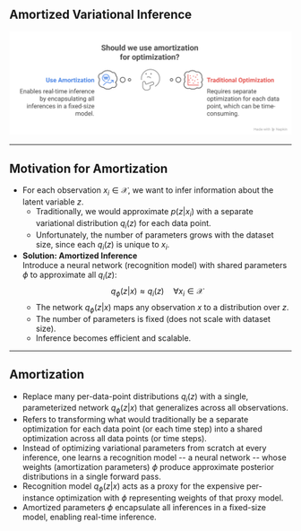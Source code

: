 ## Amortized Variational Inference

![Amortization conundrum](img/amortization.png)

---

## Motivation for Amortization

- For each observation $x_i \in \mathcal{X}$, we want to infer information about the latent variable $z$.  
    - Traditionally, we would approximate $p(z|x_i)$ with a separate variational distribution $q_i(z)$ for each data point.
    - Unfortunately, the number of parameters grows with the dataset size, since each $q_i(z)$ is unique to $x_i$.
- **Solution: Amortized Inference**  
    Introduce a neural network (recognition model) with shared parameters $\phi$ to approximate all $q_i(z)$:
    $$
    q_\phi(z|x) \approx q_i(z) \quad \forall x_i \in \mathcal{X}
    $$
    - The network $q_\phi(z|x)$ maps any observation $x$ to a distribution over $z$.
    - The number of parameters is fixed (does not scale with dataset size).
    - Inference becomes efficient and scalable.

---

## Amortization

- Replace many per-data-point distributions $q_i(z)$ with a single, parameterized network $q_\phi(z|x)$ that generalizes across all observations.
- Refers to transforming what would traditionally be a separate optimization for each data point (or each time step) into a shared optimization across all data points (or time steps).  
- Instead of optimizing variational parameters from scratch at every inference, one learns a recognition model -- a neural network -- whose weights (amortization parameters) $\phi$ produce approximate posterior distributions in a single forward pass.  
- Recognition model $q_\phi(z|x)$ acts as a proxy for the expensive per-instance optimization with $\phi$ representing weights of that proxy model.
- Amortized parameters $\phi$ encapsulate all inferences in a fixed-size model, enabling real-time inference.

<!-- ---

## Amortization in Active Inference

-  -->